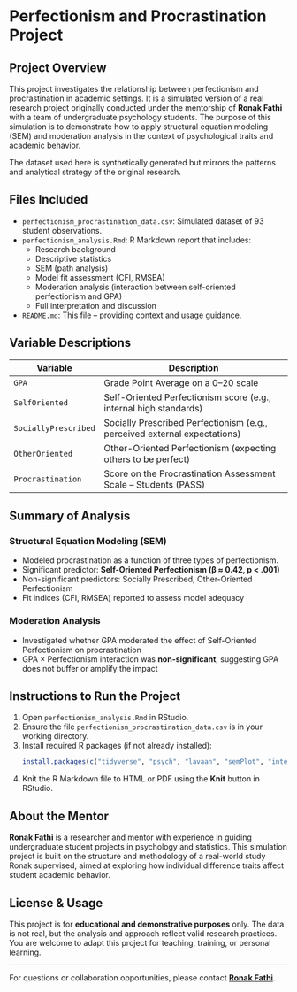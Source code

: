 # Perfectionism and Procrastination Project

## Project Overview
This project investigates the relationship between perfectionism and procrastination in academic settings. It is a simulated version of a real research project originally conducted under the mentorship of **Ronak Fathi** with a team of undergraduate psychology students. The purpose of this simulation is to demonstrate how to apply structural equation modeling (SEM) and moderation analysis in the context of psychological traits and academic behavior.

The dataset used here is synthetically generated but mirrors the patterns and analytical strategy of the original research.

## Files Included

- `perfectionism_procrastination_data.csv`: Simulated dataset of 93 student observations.
- `perfectionism_analysis.Rmd`: R Markdown report that includes:
  - Research background
  - Descriptive statistics
  - SEM (path analysis)
  - Model fit assessment (CFI, RMSEA)
  - Moderation analysis (interaction between self-oriented perfectionism and GPA)
  - Full interpretation and discussion
- `README.md`: This file – providing context and usage guidance.

## Variable Descriptions

| Variable              | Description                                                                 |
|-----------------------|-----------------------------------------------------------------------------|
| `GPA`                | Grade Point Average on a 0–20 scale                                         |
| `SelfOriented`       | Self-Oriented Perfectionism score (e.g., internal high standards)           |
| `SociallyPrescribed` | Socially Prescribed Perfectionism (e.g., perceived external expectations)   |
| `OtherOriented`      | Other-Oriented Perfectionism (expecting others to be perfect)               |
| `Procrastination`    | Score on the Procrastination Assessment Scale – Students (PASS)             |

## Summary of Analysis

### Structural Equation Modeling (SEM)
- Modeled procrastination as a function of three types of perfectionism.
- Significant predictor: **Self-Oriented Perfectionism (β ≈ 0.42, p < .001)**
- Non-significant predictors: Socially Prescribed, Other-Oriented Perfectionism
- Fit indices (CFI, RMSEA) reported to assess model adequacy

### Moderation Analysis
- Investigated whether GPA moderated the effect of Self-Oriented Perfectionism on procrastination
- GPA × Perfectionism interaction was **non-significant**, suggesting GPA does not buffer or amplify the impact

## Instructions to Run the Project

1. Open `perfectionism_analysis.Rmd` in RStudio.
2. Ensure the file `perfectionism_procrastination_data.csv` is in your working directory.
3. Install required R packages (if not already installed):
   ```r
   install.packages(c("tidyverse", "psych", "lavaan", "semPlot", "interactions"))
   ```
4. Knit the R Markdown file to HTML or PDF using the **Knit** button in RStudio.

## About the Mentor

**Ronak Fathi** is a researcher and mentor with experience in guiding undergraduate student projects in psychology and statistics. This simulation project is built on the structure and methodology of a real-world study Ronak supervised, aimed at exploring how individual difference traits affect student academic behavior.

## License & Usage

This project is for **educational and demonstrative purposes** only. The data is not real, but the analysis and approach reflect valid research practices. You are welcome to adapt this project for teaching, training, or personal learning.

---

For questions or collaboration opportunities, please contact [**Ronak Fathi**](https://github.com/RoniF-pixel).


